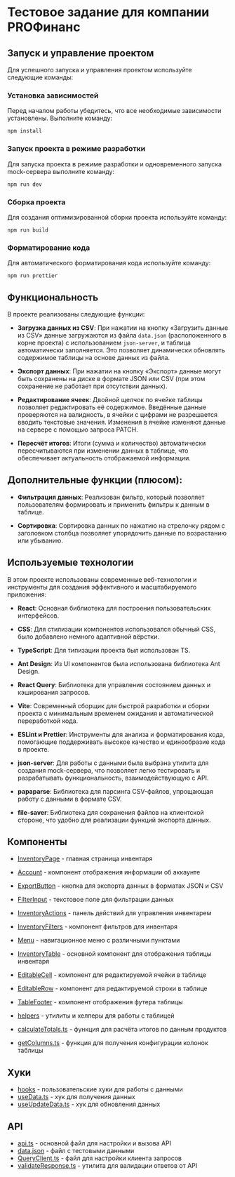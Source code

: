 # Тестовое задание для компании PROФинанс

## Запуск и управление проектом

Для успешного запуска и управления проектом используйте следующие команды:

### Установка зависимостей

Перед началом работы убедитесь, что все необходимые зависимости установлены. Выполните команду:

```shell
npm install
```

### Запуск проекта в режиме разработки

Для запуска проекта в режиме разработки и одновременного запуска mock-сервера выполните команду:

```shell
npm run dev
```

### Сборка проекта

Для создания оптимизированной сборки проекта используйте команду:

```shell
npm run build
```

### Форматирование кода

Для автоматического форматирования кода используйте команду:

```shell
npm run prettier
```

## Функциональность

В проекте реализованы следующие функции:

-   **Загрузка данных из CSV**: При нажатии на кнопку «Загрузить данные из CSV» данные загружаются из файла `data.json` (расположенного в корне проекта) с использованием `json-server`, и таблица автоматически заполняется. Это позволяет динамически обновлять содержимое таблицы на основе данных из файла.

-   **Экспорт данных**: При нажатии на кнопку «Экспорт» данные могут быть сохранены на диске в формате JSON или CSV (при этом сохранение не работает при отсутствии данных). 

-   **Редактирование ячеек**: Двойной щелчок по ячейке таблицы позволяет редактировать её содержимое. Введённые данные проверяются на валидность, в ячейки с цифрами не разрешается вводить текстовые значения. Изменения в ячейке изменяют данные на сервере с помощью запроса PATCH.

-   **Пересчёт итогов**: Итоги (сумма и количество) автоматически пересчитываются при изменении данных в таблице, что обеспечивает актуальность отображаемой информации.

## Дополнительные функции (плюсом):

-   **Фильтрация данных**: Реализован фильтр, который позволяет пользователям формировать и применить фильтры к данным в таблице.

-   **Сортировка**: Сортировка данных по нажатию на стрелочку рядом с заголовком столбца позволяет упорядочить данные по возрастанию или убыванию.

## Используемые технологии

В этом проекте использованы современные веб-технологии и инструменты для создания эффективного и масштабируемого приложения:

-   **React**: Основная библиотека для построения пользовательских интерфейсов.

-   **CSS**: Для стилизации компонентов использовался обычный CSS, было добавлено немного адаптивной вёрстки.

-   **TypeScript**: Для типизации проекта был использован TS.

-   **Ant Design**: Из UI компонентов была использована библиотека Ant Design.

-   **React Query**: Библиотека для управления состоянием данных и кэширования запросов.

-   **Vite**: Современный сборщик для быстрой разработки и сборки проекта с минимальным временем ожидания и автоматической переработкой кода.

-   **ESLint и Prettier**: Инструменты для анализа и форматирования кода, помогающие поддерживать высокое качество и единообразие кода в проекте.

-   **json-server**: Для работы с данными была выбрана утилита для создания mock-сервера, что позволяет легко тестировать и разрабатывать функциональность, взаимодействующую с API.

-   **papaparse**: Библиотека для парсинга CSV-файлов, упрощающая работу с данными в формате CSV.

-   **file-saver**: Библиотека для сохранения файлов на клиентской стороне, что удобно для реализации функций экспорта данных.

## Компоненты

-   [InventoryPage](./src/Pages/InventoryPage/InventoryPage.tsx) - главная страница инвентаря
-   [Account](./src/components/Account/Account.tsx) - компонент отображения информации об аккаунте
-   [ExportButton](./src/components/ExportButton/ExportButton.tsx) - кнопка для экспорта данных в форматах JSON и CSV
-   [FilterInput](./src/components/FilterInput/FilterInput.tsx) - текстовое поле для фильтрации данных
-   [InventoryActions](./src/components/InventoryActions/InventoryActions.tsx) - панель действий для управления инвентарем
-   [InventoryFilters](./src/components/InventoryFilters/InventoryFilters.tsx) - компонент фильтров для инвентаря
-   [Menu](./src/components/Menu/Menu.tsx) - навигационное меню с различными пунктами

-   [InventoryTable](./src/components/InventoryTable/InventoryTable.tsx) - основной компонент для отображения таблицы инвентаря
-   [EditableCell](./src/components/InventoryTable/components/EditableCell/EditableCell.tsx) - компонент для редактируемой ячейки в таблице
-   [EditableRow](./src/components/InventoryTable/components/EditableRow/EditableRow.tsx) - компонент для редактируемой строки в таблице
-   [TableFooter](./src/components/InventoryTable/components/TableFooter/TableFooter.tsx) - компонент отображения футера таблицы

-   [helpers](./src/components/InventoryTable/helpers) - утилиты и хелперы для работы с таблицей
-   [calculateTotals.ts](./src/components/InventoryTable/helpers/calculateTotals.ts) - функция для расчёта итогов по данным продуктов
-   [getColumns.ts](./src/components/InventoryTable/helpers/getColumns.ts) - функция для получения конфигурации колонок таблицы

## Хуки

-   [hooks](./src/hooks) - пользовательские хуки для работы с данными
-   [useData.ts](./src/hooks/useData.ts) - хук для получения данных
-   [useUpdateData.ts](./src/hooks/useUpdateData.ts) - хук для обновления данных

## API

-   [api.ts](./src/api/api.ts) - основной файл для настройки и вызова API
-   [data.json](./src/api/data.json) - файл с тестовыми данными
-   [QueryClient.ts](./src/api/QueryClient.ts) - файл для настройки клиента запросов
-   [validateResponse.ts](./src/api/validateResponse.ts) - утилита для валидации ответов от API
